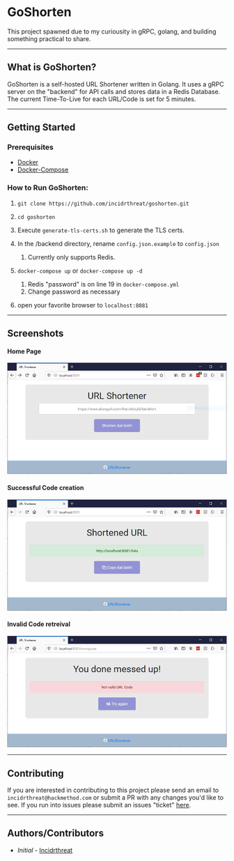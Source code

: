 # GoShorten

This project spawned due to my curiousity in gRPC, golang, and building something practical to share.
___________________________
## What is GoShorten?
GoShorten is a self-hosted URL Shortener written in Golang.  It uses a gRPC server on the "backend" for API calls and stores data in a Redis Database.  The current Time-To-Live for each URL/Code is set for 5 minutes. 
___________________________
## Getting Started

### Prerequisites
- [Docker](https://docs.docker.com/get-docker/)
- [Docker-Compose](https://docs.docker.com/compose/install/)

### How to Run GoShorten:
1. `git clone https://github.com/incidrthreat/goshorten.git`

2. `cd goshorten`

3. Execute `generate-tls-certs.sh` to generate the TLS certs.

4. In the /backend directory, rename `config.json.example` to `config.json`
    1. Currently only supports Redis.

5. `docker-compose up` or `docker-compose up -d` 
    1. Redis "password" is on line 19 in `docker-compose.yml`
    2. Change password as necessary

6. open your favorite browser to `localhost:8081`

___________________________
## Screenshots
#### Home Page
![Home Page](/screenshots/homepage.png)
#### Successful Code creation
![Success!](/screenshots/successfulcode.png)
#### Invalid Code retreival
![Invalid](/screenshots/invalidcode.png)
__________________________
## Contributing

If you are interested in contributing to this project please send an email to `incidrthreat@hackmethod.com` or submit a PR with any changes you'd like to see.  If you run into issues please submit an issues "ticket" [here](https://github.com/incidrthreat/goshorten/issues).
___________________________
## Authors/Contributors

* *Initial* - [Incidrthreat](https://twitter.com/incidrthreat)